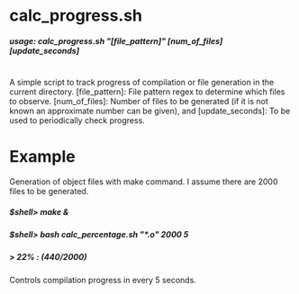 # calc_progress.sh
##### usage: calc_progress.sh "[file_pattern]" [num_of_files] [update_seconds]
#
A simple script to track progress of compilation or file generation in the current directory.
[file_pattern]: File pattern regex to determine which files to observe.
[num_of_files]:  Number of files  to be generated (if it is not known an approximate number can be given), and [update_seconds]: To be used to periodically check progress.

# Example
Generation of object files with make command. I assume there are 2000 files to be generated. 
##### $shell> make &
##### $shell> bash calc_percentage.sh "*.o" 2000 5
##### > 22% : (440/2000)
Controls compilation progress in every 5 seconds.
